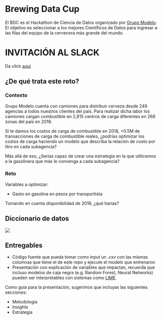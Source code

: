# Brewing Data Cup
El BDC es el Hackathon de Ciencia de Datos organizado por [Grupo Modelo](https://en.wikipedia.org/wiki/Grupo_Modelo). El objetivo es seleccionar a los mejores Científicos de Datos para ingresar a las filas del equipo de la cervecera más grande del mundo.

# INVITACIÓN AL SLACK
Da click [aquí](https://join.slack.com/t/brewingdatacup2/shared_invite/enQtNTgzMjk0MDQ1MDQxLTcyZTBiNDFjNWI1YmRiZDZmYmM3MTMyY2VmYzU0ZDZlYzQ4NjhkZDgzOWUxZDdmM2VkNzg2ZmMxZjYwZDRkMzI)

## ¿De qué trata este reto?
### Contexto
Grupo Modelo cuenta con camiones para distribuir cerveza desde 249 agencias a todos nuestros clientes del país.
Para realizar dicha labor los camiones cargan combustible en 2,815 centros de carga diferentes en 268 zonas del país en 2018.

Si te damos los costos de carga de combustible en 2018, +0.5M de transacciones de carga de combustible reales, ¿podrías optimizar los costos de carga haciendo un modelo que describa la relación de costo por litro en cada subagencia?

Más allá de eso, ¿Serías capaz de crear una estrategia en la que utilicemos a la gasolinera que más le convenga a cada subagencia?


### Reto
Variables a optimizar:

* Gasto en gasolina en pesos por transportista

Tomando en cuenta disponibilidad de 2018, ¿qué harías?

## Diccionario de datos
![](https://i.imgur.com/g9FFF4d.png)

## Entregables
* Código fuente que pueda tomar como input un _.csv_ con las mismas columnas que tiene el de este repo y ejecute el modelo que entrenaron
* Presentación con explicación de variables que impactan, recuerda que incluso modelos de caja negra (e.g. Random Forest, Neural Networks) pueden ser interpretables con sistemas como [LIME](https://github.com/marcotcr/lime).

Como guía para la presentación, sugerimos que incluyas las siguientes secciones:
* Metodología
* Insights
* Estrategia